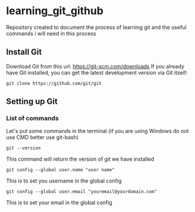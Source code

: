 # learning_git_github
Repository created to document the process of learning git and the useful commands i will need in this process
## Install Git
Download Git from this url: https://git-scm.com/downloads
If you already have Git installed, you can get the latest development version via Git itself:
```
git clone https://github.com/git/git
```
## Setting up Git
### List of commands
Let's put some commands in the terminal (if you are using Windows do not use CMD better use git-bash)
```
git --version 
```
This command will return the version of git we have installed
```
git config --global user.name "user name"
```
This is to set you username in the global config
```
git config --global user.email "youremail@yourdomain.com"
```
This is to set your email in the global config